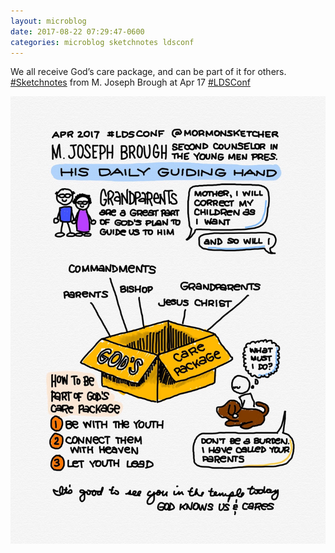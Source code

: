 ```yaml
---
layout: microblog
date: 2017-08-22 07:29:47-0600
categories: microblog sketchnotes ldsconf
---
```

We all receive God’s care package, and can be part of it for others. [#Sketchnotes](/categories/sketchnotes) from M. Joseph Brough at Apr 17 [#LDSConf](/categories/ldsconf)

![M Joseph Brough Conference Sketchnotes](/images/microblog/201708220729.jpg)
